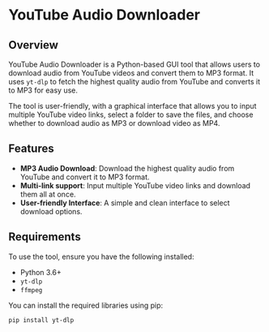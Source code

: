# YouTube Audio Downloader

## Overview

YouTube Audio Downloader is a Python-based GUI tool that allows users to download audio from YouTube videos and convert them to MP3 format. It uses `yt-dlp` to fetch the highest quality audio from YouTube and converts it to MP3 for easy use.

The tool is user-friendly, with a graphical interface that allows you to input multiple YouTube video links, select a folder to save the files, and choose whether to download audio as MP3 or download video as MP4.

## Features

- **MP3 Audio Download**: Download the highest quality audio from YouTube and convert it to MP3 format.
- **Multi-link support**: Input multiple YouTube video links and download them all at once.
- **User-friendly Interface**: A simple and clean interface to select download options.

## Requirements

To use the tool, ensure you have the following installed:

- Python 3.6+
- `yt-dlp`
- `ffmpeg`

You can install the required libraries using pip:

```bash
pip install yt-dlp

```
